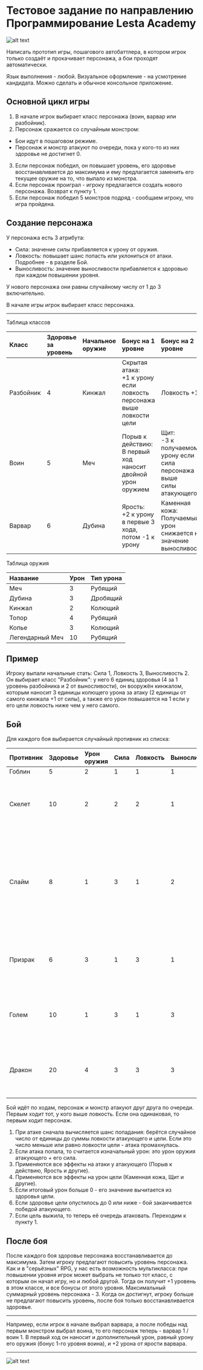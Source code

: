 # Тестовое задание по направлению Программирование Lesta Academy

![alt text](Screenshots/HighresScreenshot00018.png)

Написать прототип игры, пошагового автобаттлера, в котором игрок только создаёт и прокачивает персонажа, а бои проходят автоматически.

Язык выполнения - любой. Визуальное оформление - на усмотрение кандидата. Можно сделать и обычное консольное приложение.

## Основной цикл игры

1. В начале игрок выбирает класс персонажа (воин, варвар или разбойник).
2. Персонаж сражается со случайным монстром:

- Бои идут в пошаговом режиме.
- Персонаж и монстр атакуют по очереди, пока у кого-то из них здоровье не достигнет 0.

3. Если персонаж победил, он повышает уровень, его здоровье восстанавливается до максимума и ему предлагается заменить его текущее оружие на то, что выпало из монстра.
4. Если персонаж проиграл - игроку предлагается создать нового персонажа. Возврат к пункту 1.
5. Если персонаж победил 5 монстров подряд - сообщаем игроку, что игра пройдена.

## Создание персонажа

У персонажа есть 3 атрибута:

- Сила: значение силы прибавляется к урону от оружия.
- Ловкость: повышает шанс попасть или уклониться от атаки. Подробнее - в разделе Бой.
- Выносливость: значение выносливости прибавляется к здоровью при каждом повышении уровня.

У нового персонажа они равны случайному числу от 1 до 3 включительно.

В начале игры игрок выбирает класс персонажа.

---

Таблица классов

| Класс | Здоровье <br> за уровень | Начальное <br> оружие | Бонус на 1 уровне | Бонус на 2 уровне | Бонус на 3 уровне |
| :-- | :-- | :-- | :-- | :-- | :-- |
| Разбойник | 4 | Кинжал | Скрытая атака: <br> +1 к урону если <br> ловкость персонажа <br> выше ловкости цели | Ловкость +1 | Яд: <br> Наносит <br> дополнительные +1 <br> урона на втором <br> ходу, +2 на третьем <br> и так далее. |
| Воин | 5 | Меч | Порыв к действию: <br> В первый ход наносит <br> двойной урон <br> оружием | Щит: <br> -3 к получаемому <br> урону если сила <br> персонажа выше <br> силы атакующего | Сила +1 |
| Варвар | 6 | Дубина | Ярость: <br> +2 к урону в первые 3 <br> хода, потом -1 к урону | Каменная кожа: <br> Получаемый урон <br> снижается на <br> значение <br> выносливости | Выносливость +1 |

Таблица оружия

| Название | Урон | Тип урона |
| :-- | :-- | :-- |
| Меч | 3 | Рубящий |
| Дубина | 3 | Дробящий |
| Кинжал | 2 | Колющий |
| Топор | 4 | Рубящий |
| Копье | 3 | Колющий |
| Легендарный Меч | 10 | Рубящий |

## Пример

Игроку выпали начальные стать: Сила 1, Ловкость 3, Выносливость 2. Он выбирает класс "Разбойник": у него 6 единиц здоровья (4 за 1 уровень разбойника и 2 от выносливости), он вооружён кинжалом, которым наносит 3 единицы колющего урона за атаку (2 единицы от самого кинжала +1 от силы), а также его урон повышается на 1 если у его цели ловкость ниже чем у него самого.

## Бой

Для каждого боя выбирается случайный противник из списка:

| Противник | Здоровье | Урон <br> оружия | Сила | Ловкость | Выносливность | Особенности | Награда за <br> победу |
| :-- | :-- | :-- | :-- | :-- | :-- | :-- | :-- |
| Гоблин | 5 | 2 | 1 | 1 | 1 |  | Кинжал |
| Скелет | 10 | 2 | 2 | 2 | 1 | Получает вдвое <br> больше урона, если <br> его бьют дробящим <br> оружием | Дубина |
| Слайм | 8 | 1 | 3 | 1 | 2 | Рубящее оружие не <br> наносит ему урона <br> (но урон от силы и <br> прочих <br> особенностей, даже <br> "порыва к действию" <br> воина, работает) | Копье |
| Призрак | 6 | 3 | 1 | 3 | 1 | Есть способность <br> "скрытая атака", как <br> у разбойника 1-го <br> уровня | Меч |
| Голем | 10 | 1 | 3 | 1 | 3 | Есть способность <br> "каменная кожа", <br> как у Варвара 2-го <br> уровня | Топор |
| Дракон | 20 | 4 | 3 | 3 | 3 | Каждый 3-й ход <br> дышит огнём, <br> нанося <br> дополнительно 3 <br> урона | Легендарный <br> Меч |

Бой идёт по ходам, персонаж и монстр атакуют друг друга по очереди. Первым ходит тот, у кого выше ловкость. Если она одинаковая, то первым ходит персонаж.

1. При атаке сначала вычисляется шанс попадания: берётся случайное число от единицы до суммы ловкости атакующего и цели. Если это число меньше или равно ловкости цели - атака промахнулась.
2. Если атака попала, то считается изначальный урон: это урон оружия атакующего + его сила.
3. Применяются все эффекты на атаки у атакующего (Порыв к действию, Ярость и другие).
4. Применяются все эффекты на урон цели (Каменная кожа, Щит и другие).
5. Если итоговый урон больше 0 - его значение вычитается из здоровья цели.
6. Если здоровье цели опустилось до 0 или ниже - бой заканчивается победой атакующего.
7. Если цель выжила, то теперь её очередь атаковать. Переходим к пункту 1.

## После боя

После каждого боя здоровье персонажа восстанавливается до максимума. Затем игроку предлагают повысить уровень персонажа. Как и в "серьёзных" RPG, у нас есть возможность мультикласса: при повышении уровня игрок может выбрать не только тот класс, с которым он начал игру, но и любой другой. Тогда он получит +1 уровень в этом классе, и все бонусы от этого уровня. Максимальный суммарный уровень персонажа - 3. Когда он достигнут, игроку больше не предлагают повысить уровень, после боя только восстанавливается здоровье.

--- 

Например, если игрок в начале выбрал варвара, а после победы над первым монстром выбрал воина, то его персонаж теперь - варвар 1 / воин 1. В первый ход он наносит и дополнительный урон, равный урону его оружия (бонус 1-го уровня воина), и +2 урона от ярости варвара.

---

![alt text](Screenshots/HighresScreenshot00024.png)